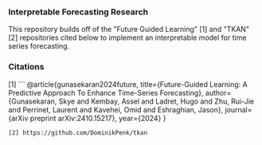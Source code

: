 ### Interpretable Forecasting Research

This repository builds off of the "Future Guided Learning" [1] and "TKAN" [2] repositories cited below to implement an interpretable model for time series forecasting. 

### Citations

[1] ```
 @article{gunasekaran2024future,
  title={Future-Guided Learning: A Predictive Approach To Enhance Time-Series Forecasting},
  author={Gunasekaran, Skye and Kembay, Assel and Ladret, Hugo and Zhu, Rui-Jie and Perrinet, Laurent and Kavehei, Omid and Eshraghian, Jason},
  journal={arXiv preprint arXiv:2410.15217},
  year={2024}
}
```
[2] https://github.com/DominikPenk/tkan